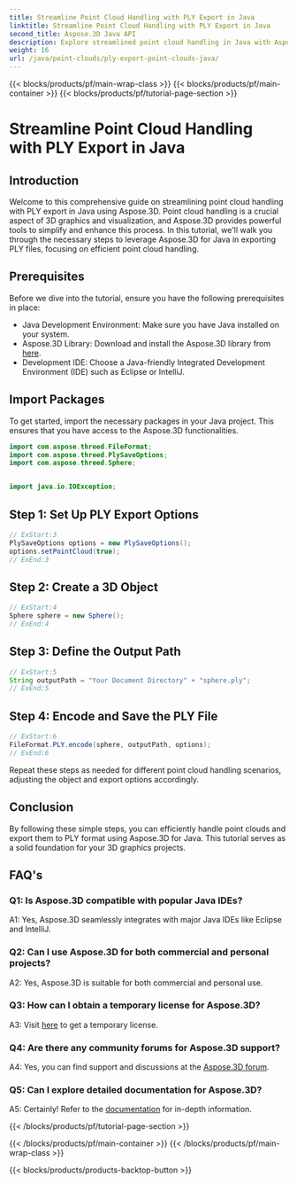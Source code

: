 ```yaml
---
title: Streamline Point Cloud Handling with PLY Export in Java
linktitle: Streamline Point Cloud Handling with PLY Export in Java
second_title: Aspose.3D Java API
description: Explore streamlined point cloud handling in Java with Aspose.3D. Learn to export PLY files effortlessly. Boost your 3D graphics projects with our step-by-step guide.
weight: 16
url: /java/point-clouds/ply-export-point-clouds-java/
---
```


{{< blocks/products/pf/main-wrap-class >}}
{{< blocks/products/pf/main-container >}}
{{< blocks/products/pf/tutorial-page-section >}}

# Streamline Point Cloud Handling with PLY Export in Java

## Introduction

Welcome to this comprehensive guide on streamlining point cloud handling with PLY export in Java using Aspose.3D. Point cloud handling is a crucial aspect of 3D graphics and visualization, and Aspose.3D provides powerful tools to simplify and enhance this process. In this tutorial, we'll walk you through the necessary steps to leverage Aspose.3D for Java in exporting PLY files, focusing on efficient point cloud handling.

## Prerequisites

Before we dive into the tutorial, ensure you have the following prerequisites in place:

- Java Development Environment: Make sure you have Java installed on your system.
- Aspose.3D Library: Download and install the Aspose.3D library from [here](https://releases.aspose.com/3d/java/).
- Development IDE: Choose a Java-friendly Integrated Development Environment (IDE) such as Eclipse or IntelliJ.

## Import Packages

To get started, import the necessary packages in your Java project. This ensures that you have access to the Aspose.3D functionalities.

```java
import com.aspose.threed.FileFormat;
import com.aspose.threed.PlySaveOptions;
import com.aspose.threed.Sphere;


import java.io.IOException;
```

## Step 1: Set Up PLY Export Options

```java
// ExStart:3
PlySaveOptions options = new PlySaveOptions();
options.setPointCloud(true);
// ExEnd:3
```

## Step 2: Create a 3D Object

```java
// ExStart:4
Sphere sphere = new Sphere();
// ExEnd:4
```

## Step 3: Define the Output Path

```java
// ExStart:5
String outputPath = "Your Document Directory" + "sphere.ply";
// ExEnd:5
```

## Step 4: Encode and Save the PLY File

```java
// ExStart:6
FileFormat.PLY.encode(sphere, outputPath, options);
// ExEnd:6
```

Repeat these steps as needed for different point cloud handling scenarios, adjusting the object and export options accordingly.

## Conclusion

By following these simple steps, you can efficiently handle point clouds and export them to PLY format using Aspose.3D for Java. This tutorial serves as a solid foundation for your 3D graphics projects.

## FAQ's

### Q1: Is Aspose.3D compatible with popular Java IDEs?

A1: Yes, Aspose.3D seamlessly integrates with major Java IDEs like Eclipse and IntelliJ.

### Q2: Can I use Aspose.3D for both commercial and personal projects?

A2: Yes, Aspose.3D is suitable for both commercial and personal use.

### Q3: How can I obtain a temporary license for Aspose.3D?

A3: Visit [here](https://purchase.aspose.com/temporary-license/) to get a temporary license.

### Q4: Are there any community forums for Aspose.3D support?

A4: Yes, you can find support and discussions at the [Aspose.3D forum](https://forum.aspose.com/c/3d/18).

### Q5: Can I explore detailed documentation for Aspose.3D?

A5: Certainly! Refer to the [documentation](https://reference.aspose.com/3d/java/) for in-depth information.

{{< /blocks/products/pf/tutorial-page-section >}}

{{< /blocks/products/pf/main-container >}}
{{< /blocks/products/pf/main-wrap-class >}}

{{< blocks/products/products-backtop-button >}}
